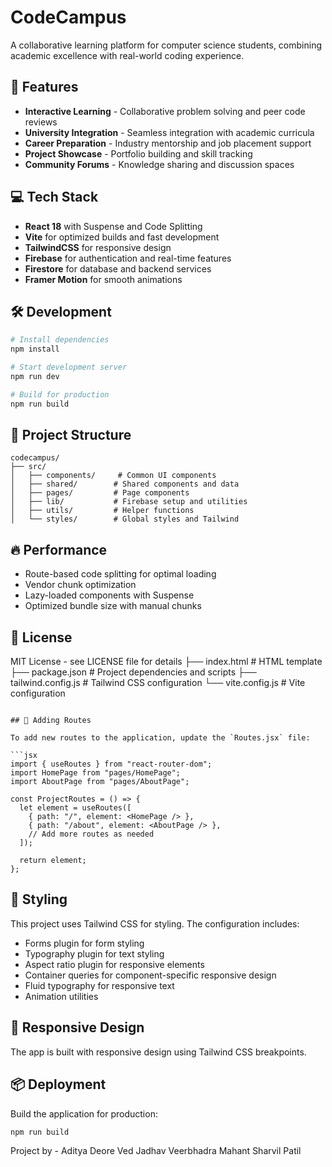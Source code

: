 # CodeCampus

A collaborative learning platform for computer science students, combining academic excellence with real-world coding experience.

## 🚀 Features

- **Interactive Learning** - Collaborative problem solving and peer code reviews
- **University Integration** - Seamless integration with academic curricula
- **Career Preparation** - Industry mentorship and job placement support
- **Project Showcase** - Portfolio building and skill tracking
- **Community Forums** - Knowledge sharing and discussion spaces

## 💻 Tech Stack

- **React 18** with Suspense and Code Splitting
- **Vite** for optimized builds and fast development
- **TailwindCSS** for responsive design
- **Firebase** for authentication and real-time features
- **Firestore** for database and backend services
- **Framer Motion** for smooth animations

## 🛠️ Development

```bash
# Install dependencies
npm install

# Start development server
npm run dev

# Build for production
npm run build
```

## 📁 Project Structure

```
codecampus/
├── src/
│   ├── components/     # Common UI components
│   ├── shared/        # Shared components and data
│   ├── pages/         # Page components
│   ├── lib/           # Firebase setup and utilities
│   ├── utils/         # Helper functions
│   └── styles/        # Global styles and Tailwind
```

## 🔥 Performance

- Route-based code splitting for optimal loading
- Vendor chunk optimization
- Lazy-loaded components with Suspense
- Optimized bundle size with manual chunks

## 📄 License

MIT License - see LICENSE file for details
├── index.html          # HTML template
├── package.json        # Project dependencies and scripts
├── tailwind.config.js  # Tailwind CSS configuration
└── vite.config.js      # Vite configuration
```

## 🧩 Adding Routes

To add new routes to the application, update the `Routes.jsx` file:

```jsx
import { useRoutes } from "react-router-dom";
import HomePage from "pages/HomePage";
import AboutPage from "pages/AboutPage";

const ProjectRoutes = () => {
  let element = useRoutes([
    { path: "/", element: <HomePage /> },
    { path: "/about", element: <AboutPage /> },
    // Add more routes as needed
  ]);

  return element;
};
```

## 🎨 Styling

This project uses Tailwind CSS for styling. The configuration includes:

- Forms plugin for form styling
- Typography plugin for text styling
- Aspect ratio plugin for responsive elements
- Container queries for component-specific responsive design
- Fluid typography for responsive text
- Animation utilities

## 📱 Responsive Design

The app is built with responsive design using Tailwind CSS breakpoints.


## 📦 Deployment

Build the application for production:

```bash
npm run build
```

Project by - 
Aditya Deore
Ved Jadhav
Veerbhadra Mahant
Sharvil Patil
